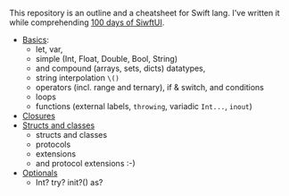 This repository is an outline and a cheatsheet for Swift lang.
I've written it while comprehending [100 days of SiwftUI](https://www.hackingwithswift.com/100/swiftui).

* [Basics](basics.md): 
  * let, var, 
  * simple (Int, Float, Double, Bool, String) 
  * and compound (arrays, sets, dicts) datatypes, 
  * string interpolation `\()`
  * operators (incl. range and ternary), if & switch, and conditions
  * loops
  * functions (external labels, `throwing`, variadic `Int...`, `inout`)
* [Closures](closures.md)
* [Structs and classes](structs.md)
  * structs and classes
  * protocols
  * extensions
  * and protocol extensions :-)
* [Optionals](optionals.md)
  * Int? try? init?() as?
